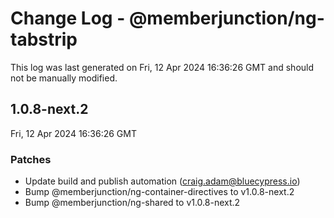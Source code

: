 # Change Log - @memberjunction/ng-tabstrip

This log was last generated on Fri, 12 Apr 2024 16:36:26 GMT and should not be manually modified.

<!-- Start content -->

## 1.0.8-next.2

Fri, 12 Apr 2024 16:36:26 GMT

### Patches

- Update build and publish automation (craig.adam@bluecypress.io)
- Bump @memberjunction/ng-container-directives to v1.0.8-next.2
- Bump @memberjunction/ng-shared to v1.0.8-next.2
